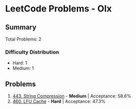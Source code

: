 # LeetCode Problems - Olx

## Summary
Total Problems: 2

### Difficulty Distribution

- Hard: 1
- Medium: 1

## Problems

1. [443. String Compression](https://leetcode.com/problems/string-compression/) - **Medium** | Acceptance: 58.6%
2. [460. LFU Cache](https://leetcode.com/problems/lfu-cache/) - **Hard** | Acceptance: 47.3%